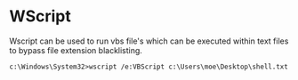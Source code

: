 # WScript

Wscript can be used to run vbs file's which can be executed within text files to bypass file extension blacklisting.

    c:\Windows\System32>wscript /e:VBScript c:\Users\moe\Desktop\shell.txt
